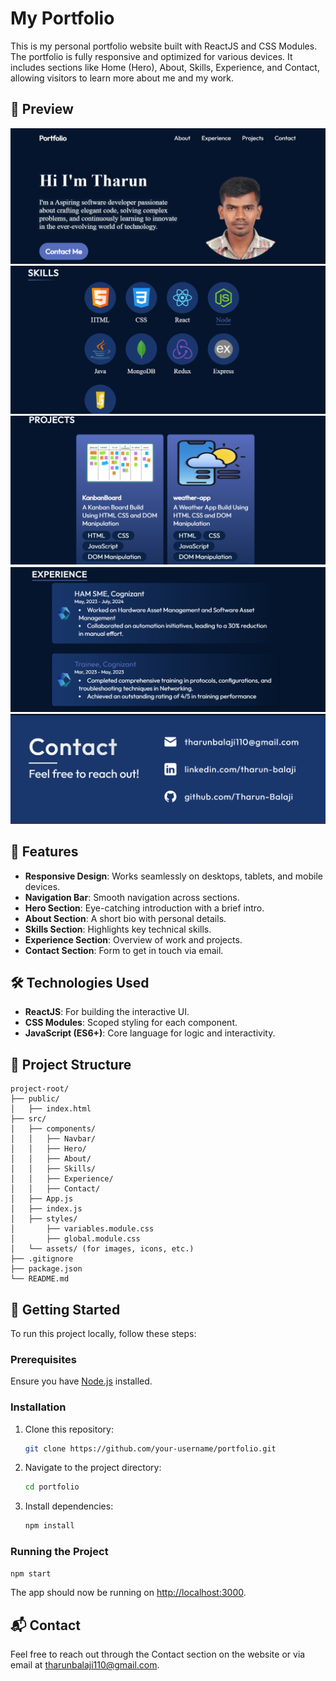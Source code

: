 
# My Portfolio

This is my personal portfolio website built with ReactJS and CSS Modules. The portfolio is fully responsive and optimized for various devices. It includes sections like Home (Hero), About, Skills, Experience, and Contact, allowing visitors to learn more about me and my work.

## 📸 Preview

![Preview of Portfolio](image.png)
![skills section](image-1.png)
![projects section](image-2.png)
![experience section](image-3.png)
![contact section](image-4.png)

## 🌟 Features

- **Responsive Design**: Works seamlessly on desktops, tablets, and mobile devices.
- **Navigation Bar**: Smooth navigation across sections.
- **Hero Section**: Eye-catching introduction with a brief intro.
- **About Section**: A short bio with personal details.
- **Skills Section**: Highlights key technical skills.
- **Experience Section**: Overview of work and projects.
- **Contact Section**: Form to get in touch via email.

## 🛠️ Technologies Used

- **ReactJS**: For building the interactive UI.
- **CSS Modules**: Scoped styling for each component.
- **JavaScript (ES6+)**: Core language for logic and interactivity.

## 📂 Project Structure

```plaintext
project-root/
├── public/
│   ├── index.html
├── src/
│   ├── components/
│   │   ├── Navbar/
│   │   ├── Hero/
│   │   ├── About/
│   │   ├── Skills/
│   │   ├── Experience/
│   │   ├── Contact/
│   ├── App.js
│   ├── index.js
│   ├── styles/
│       ├── variables.module.css
│       ├── global.module.css
│   └── assets/ (for images, icons, etc.)
├── .gitignore
├── package.json
└── README.md
```

## 🚀 Getting Started

To run this project locally, follow these steps:

### Prerequisites

Ensure you have [Node.js](https://nodejs.org/) installed.

### Installation

1. Clone this repository:
   ```bash
   git clone https://github.com/your-username/portfolio.git
   ```
2. Navigate to the project directory:
   ```bash
   cd portfolio
   ```
3. Install dependencies:
   ```bash
   npm install
   ```

### Running the Project

```bash
npm start
```

The app should now be running on [http://localhost:3000](http://localhost:3000).

## 📬 Contact

Feel free to reach out through the Contact section on the website or via email at [tharunbalaji110@gmail.com](mailto:[tharunbalaji110@gmail.com).
